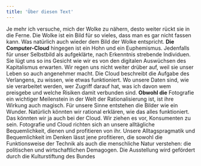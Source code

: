 ```yaml
---
title: 'Über diesen Text'
---
```

Je mehr ich versuche, mich der Wolke zu nähern, desto weiter rückt sie in die Ferne. Die Wolke ist ein Bild für so vieles, dass man es gar nicht fassen kann. Was natürlich auch wieder dem Bild der Wolke entspricht. **Die Computer-Cloud** hingegen ist ein Hohn und ein Euphemismus. Jedenfalls für unser Selbstbild als aufgeklärte, nach Erkenntnis strebende Individuen. Sie lügt uns so ins Gesicht wie wir es von den digitalen Auswüchsen des Kapitalismus erwarten. Wir regen uns nicht weiter drüber auf, weil sie unser Leben so auch angenehmer macht. Die Cloud beschreibt die Aufgabe des Verlangens, zu wissen, wie etwas funktioniert. Wo unsere Daten sind, wie sie verarbeitet werden, wer Zugriff darauf hat, was ich davon wem preisgebe und welche Risiken damit verbunden sind. **Obwohl die** Fotografie ein wichtiger Meilenstein in der Welt der Rationalisierung ist, ist ihre Wirkung auch magisch. Für unsere Sinne entstehen die Bilder wie ein Wunder. Natürlich könnten wir rational erklären, wie das alles funktioniert. Das könnten wir ja auch bei der Cloud. Wir ziehen es vor, Konsumenten zu sein. Fotografie und Cloud richten sich an unsere alltägliche Bequemlichkeit, dienen und profitieren von ihr. Unsere Alltagspragmatik und Bequemlichkeit im Denken lässt jene profitieren, die sowohl die Funktionsweise der Technik als auch die menschliche Natur verstehen: die politischen und wirtschaftlichen Demagogen.
Die Ausstellung wird gefördert durch die Kulturstiftung des Bundes


